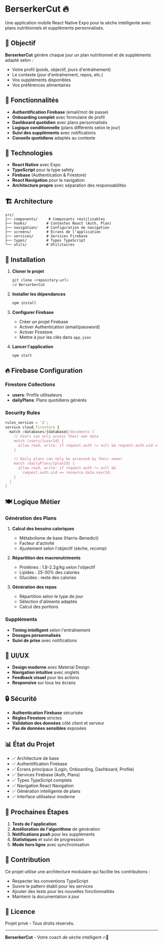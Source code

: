 # BerserkerCut 🔥

Une application mobile React Native Expo pour la sèche intelligente avec plans nutritionnels et suppléments personnalisés.

## 🎯 Objectif

**BerserkerCut** génère chaque jour un plan nutritionnel et de suppléments adapté selon :
- Votre profil (poids, objectif, jours d'entraînement)
- Le contexte (jour d'entraînement, repos, etc.)
- Vos suppléments disponibles
- Vos préférences alimentaires

## 🚀 Fonctionnalités

- **Authentification Firebase** (email/mot de passe)
- **Onboarding complet** avec formulaire de profil
- **Dashboard quotidien** avec plans personnalisés
- **Logique conditionnelle** (plans différents selon le jour)
- **Suivi des suppléments** avec notifications
- **Conseils quotidiens** adaptés au contexte

## 📱 Technologies

- **React Native** avec Expo
- **TypeScript** pour la type safety
- **Firebase** (Authentication & Firestore)
- **React Navigation** pour la navigation
- **Architecture propre** avec séparation des responsabilités

## 🏗️ Architecture

```
src/
├── components/     # Composants réutilisables
├── hooks/         # Contextes React (Auth, Plan)
├── navigation/    # Configuration de navigation
├── screens/       # Écrans de l'application
├── services/      # Services Firebase
├── types/         # Types TypeScript
└── utils/         # Utilitaires
```

## 🔧 Installation

1. **Cloner le projet**
   ```bash
   git clone <repository-url>
   cd BerserkerCut
   ```

2. **Installer les dépendances**
   ```bash
   npm install
   ```

3. **Configurer Firebase**
   - Créer un projet Firebase
   - Activer Authentication (email/password)
   - Activer Firestore
   - Mettre à jour les clés dans `app.json`

4. **Lancer l'application**
   ```bash
   npm start
   ```

## 🔥 Firebase Configuration

### Firestore Collections

- **users**: Profils utilisateurs
- **dailyPlans**: Plans quotidiens générés

### Security Rules

```javascript
rules_version = '2';
service cloud.firestore {
  match /databases/{database}/documents {
    // Users can only access their own data
    match /users/{userId} {
      allow read, write: if request.auth != null && request.auth.uid == userId;
    }
    
    // Daily plans can only be accessed by their owner
    match /dailyPlans/{planId} {
      allow read, write: if request.auth != null && 
        request.auth.uid == resource.data.userId;
    }
  }
}
```

## 🍽️ Logique Métier

### Génération des Plans

1. **Calcul des besoins caloriques**
   - Métabolisme de base (Harris-Benedict)
   - Facteur d'activité
   - Ajustement selon l'objectif (sèche, recomp)

2. **Répartition des macronutriments**
   - Protéines : 1.8-2.2g/kg selon l'objectif
   - Lipides : 25-30% des calories
   - Glucides : reste des calories

3. **Génération des repas**
   - Répartition selon le type de jour
   - Sélection d'aliments adaptés
   - Calcul des portions

### Suppléments

- **Timing intelligent** selon l'entraînement
- **Dosages personnalisés**
- **Suivi de prise** avec notifications

## 🎨 UI/UX

- **Design moderne** avec Material Design
- **Navigation intuitive** avec onglets
- **Feedback visuel** pour les actions
- **Responsive** sur tous les écrans

## 🔒 Sécurité

- **Authentication Firebase** sécurisée
- **Règles Firestore** strictes
- **Validation des données** côté client et serveur
- **Pas de données sensibles** exposées

## 📊 État du Projet

- ✅ Architecture de base
- ✅ Authentification Firebase
- ✅ Écrans principaux (Login, Onboarding, Dashboard, Profile)
- ✅ Services Firebase (Auth, Plans)
- ✅ Types TypeScript complets
- ✅ Navigation React Navigation
- ✅ Génération intelligente de plans
- ✅ Interface utilisateur moderne

## 🚀 Prochaines Étapes

1. **Tests de l'application**
2. **Amélioration de l'algorithme** de génération
3. **Notifications push** pour les suppléments
4. **Statistiques** et suivi de progression
5. **Mode hors ligne** avec synchronisation

## 🤝 Contribution

Ce projet utilise une architecture modulaire qui facilite les contributions :
- Respecter les conventions TypeScript
- Suivre le pattern établi pour les services
- Ajouter des tests pour les nouvelles fonctionnalités
- Maintenir la documentation à jour

## 📝 Licence

Projet privé - Tous droits réservés.

---

**BerserkerCut** - Votre coach de sèche intelligent 🔥💪
